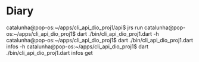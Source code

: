 # Diary
catalunha@pop-os:~/apps/cli_api_dio_proj1/api$ jrs run
catalunha@pop-os:~/apps/cli_api_dio_proj1$ dart ./bin/cli_api_dio_proj1.dart -h
catalunha@pop-os:~/apps/cli_api_dio_proj1$ dart ./bin/cli_api_dio_proj1.dart infos -h
catalunha@pop-os:~/apps/cli_api_dio_proj1$ dart ./bin/cli_api_dio_proj1.dart infos get